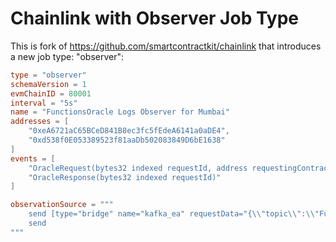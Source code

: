 # Chainlink with Observer Job Type

This is fork of https://github.com/smartcontractkit/chainlink that introduces a new job type: "observer":

```toml
type = "observer"
schemaVersion = 1
evmChainID = 80001
interval = "5s"
name = "FunctionsOracle Logs Observer for Mumbai"
addresses = [ 
    "0xeA6721aC65BCeD841B8ec3fc5fEdeA6141a0aDE4", 
    "0xd538f0E053389523f81aaDb502083849D6bE1638" 
]
events = [ 
    "OracleRequest(bytes32 indexed requestId, address requestingContract, address requestInitiator, uint64 subscriptionId, address subscriptionOwner, bytes data)",
    "OracleResponse(bytes32 indexed requestId)" 
]

observationSource = """
    send [type="bridge" name="kafka_ea" requestData="{\\"topic\\":\\"FunctionsOracle\\", \\"key\\":$(jobRun.event.requestId), \\"message\\":$(jobRun.event)}"]
    send
"""
```
